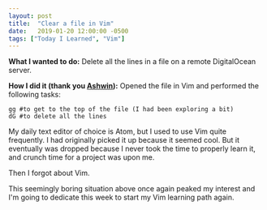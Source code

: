 ```yaml
---
layout: post
title:  "Clear a file in Vim"
date:   2019-01-20 12:00:00 -0500
tags: ["Today I Learned", "Vim"]
---
```


**What I wanted to do:**
Delete all the lines in a file on a remote DigitalOcean server.

**How I did it (thank you [Ashwin](https://codeyarns.com/tech/2011-04-18-how-to-delete-all-lines-of-file-in-vim.html)):**
Opened the file in Vim and performed the following tasks:

```
gg #to get to the top of the file (I had been exploring a bit)
dG #to delete all the lines
```

My daily text editor of choice is Atom, but I used to use Vim quite frequently. I had originally picked it up because it seemed cool. But it eventually was dropped because I never took the time to properly learn it, and crunch time for a project was upon me.

Then I forgot about Vim.

This seemingly boring situation above once again peaked my interest and I'm going to dedicate this week to start my Vim learning path again.
